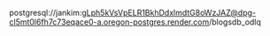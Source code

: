 postgresql://jankim:gLph5kVsVpELR1BkhDdxlmdtG8oWzJAZ@dpg-cl5mt0l6fh7c73eqace0-a.oregon-postgres.render.com/blogsdb_odlq